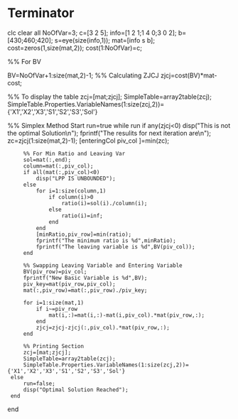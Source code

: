 # Terminator
clc
clear all
NoOfVar=3;
c=[3 2 5];
info=[1 2 1;1 4 0;3 0 2];
b=[430;460;420];
s=eye(size(info,1));
mat=[info s b];
cost=zeros(1,size(mat,2));
cost(1:NoOfVar)=c;

%% For BV

BV=NoOfVar+1:size(mat,2)-1;
%% Calculating ZJCJ
zjcj=cost(BV)*mat-cost;

%% To display the table
zcj=[mat;zjcj];
SimpleTable=array2table(zcj);
SimpleTable.Properties.VariableNames(1:size(zcj,2))={'X1','X2','X3','S1','S2','S3','Sol'}

%% Simplex Method Start
 run=true
 while run
     if any(zjcj<0)
         disp("This is not the optimal Solution\n");
         fprintf("The resulits for next iteration are\n");
         zc=zjcj(1:size(mat,2)-1);
         [enteringCol piv_col ]=min(zc);

         %% For Min Ratio and Leaving Var
         sol=mat(:,end);
         column=mat(:,piv_col);
         if all(mat(:,piv_col)<0)
             disp("LPP IS UNBOUNDED");
         else
             for i=1:size(column,1)
                 if column(i)>0
                     ratio(i)=sol(i)./column(i);
                 else
                     ratio(i)=inf;
                 end
             end
             [minRatio,piv_row]=min(ratio);
             fprintf("The minimum ratio is %d",minRatio);
             fprintf("The leaving variable is %d",BV(piv_col));
         end

         %% Swapping Leaving Variable and Entering Variable
         BV(piv_row)=piv_col;
         fprintf("New Basic Variable is %d",BV);
         piv_key=mat(piv_row,piv_col);
         mat(:,piv_row)=mat(:,piv_row)./piv_key;

         for i=1:size(mat,1)
             if i~=piv_row
                 mat(i,:)=mat(i,:)-mat(i,piv_col).*mat(piv_row,:);
             end
             zjcj=zjcj-zjcj(:,piv_col).*mat(piv_row,:);
         end
        
         %% Printing Section
         zcj=[mat;zjcj];
         SimpleTable=array2table(zcj);
         SimpleTable.Properties.VariableNames(1:size(zcj,2))={'X1','X2','X3','S1','S2','S3','Sol'}
     else
         run=false;
         disp("Optimal Solution Reached");
     end
 end

